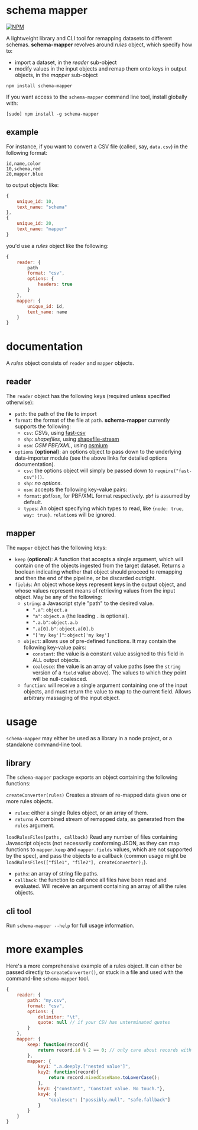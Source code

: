 # schema mapper

[![NPM](https://nodei.co/npm/schema-mapper.png)](https://nodei.co/npm/schema-mapper/)

A lightweight library and CLI tool for remapping datasets to different schemas. **schema-mapper** revolves around
*rules* object, which specify how to:

  * import a dataset, in the *reader* sub-object
  * modify values in the input objects and remap them onto keys in output objects, in the *mapper* sub-object

```
npm install schema-mapper
```

If you want access to the `schema-mapper` command line tool, install globally with:

```
[sudo] npm install -g schema-mapper
```

## example

For instance, if you want to convert a CSV file (called, say, `data.csv`) in the following format:

```
id,name,color
10,schema,red
20,mapper,blue
```

to output objects like:

```javascript
{
	unique_id: 10,
	text_name: "schema"
},
{
	unique_id: 20,
	text_name: "mapper"
}
```

you'd use a *rules* object like the following:

```javascript
{
	reader: {
		path
		format: "csv",
		options: {
			headers: true
		}
	},
	mapper: {
		unique_id: id,
		text_name: name
	}
}
```

# documentation
A *rules* object consists of `reader` and `mapper` objects.

## reader
The `reader` object has the following keys (required unless specified otherwise):

  * `path`: the path of the file to import
  * `format`: the format of the file at `path`. **schema-mapper** currently supports the following:
    * `csv`: *CSVs*, using [fast-csv](https://www.npmjs.org/package/fast-csv)
    * `shp`: *shapefiles*, using [shapefile-stream](https://www.npmjs.org/package/shapefile-stream)
    * `osm`: *OSM PBF/XML*, using [osmium](https://www.npmjs.org/package/osmium)
  * `options` (**optional**): an options object to pass down to the underlying data-importer module (see the above
    links for detailed options documentation).
    * `csv`: the options object will simply be passed down to `require("fast-csv")()`.
    * `shp`: *no options*.
    * `osm`: accepts the following key-value pairs:
     * `format`: `pbf`/`osm`, for PBF/XML format respectively. `pbf` is assumed by default.
     * `types`: An object specifying which types to read, like `{node: true, way: true}`. `relation`s will be ignored.


## mapper
The `mapper` object has the following keys:

  * `keep` (**optional**): A function that accepts a single argument, which will contain one of the objects ingested
    from the target dataset. Returns a boolean indicating whether that object should proceed to remapping and
    then the end of the pipeline, or be discarded outright.
  * `fields`: An object whose keys represent keys in the output object, and whose values represent means of retrieving
    values from the input object. May be any of the following:
      * `string`: a Javascript style "path" to the desired value.
        * `".a"`: `object.a`
        * `"a"`: `object.a` (the leading `.` is optional).
        * `".a.b"`: `object.a.b`
        * `".a[0].b"`: `object.a[0].b`
        * `"['my key']"`: `object['my key']`
      * `object`: allows use of pre-defined functions. It may contain the following key-value pairs:
        * `constant`: the value is a constant value assigned to this field in ALL output objects.
        * `coalesce`: the value is an array of value paths (see the `string` version of a `field` value above). The
          values to which they point will be null-coalesced.
      * `function`: will receive a single argument containing one of the input objects, and must return the value to
        map to the current field. Allows arbitrary massaging of the input object.

# usage
`schema-mapper` may either be used as a library in a node project, or a standalone command-line tool.

## library
The `schema-mapper` package exports an object containing the following functions:

`createConverter(rules)`
Creates a stream of re-mapped data given one or more rules objects.

  * `rules`: either a single Rules object, or an array of them.
  * `returns` A combined stream of remapped data, as generated from the `rules` argument.

`loadRulesFiles(paths, callback)`
Read any number of files containing Javascript objects (not necessarily conforming JSON, as they can map functions to
`mapper.keep` and `mapper.fields` values, which are not supported by the spec), and pass the objects to a callback
(common usage might be `loadRulesFiles(["file1", "file2"], createConverter);`).

  * `paths`: an array of string file paths.
  * `callback`: the function to call once all files have been read and evaluated. Will receive an argument containing
    an array of all the rules objects.

## cli tool
Run `schema-mapper --help` for full usage information.

# more examples
Here's a more comprehensive example of a rules object. It can either be passed directly to `createConverter()`, or
stuck in a file and used with the command-line `schema-mapper` tool.

```javascript
{
	reader: {
		path: "my.csv",
		format: "csv",
		options: {
			delimiter: "\t",
			quote: null // if your CSV has unterminated quotes
		}
	},
	mapper: {
		keep: function(record){
			return record.id % 2 == 0; // only care about records with even IDs
		},
		mapper: {
			key1: ".a.deeply.['nested value']",
			key2: function(record){
				return record.mixedCaseName.toLowerCase();
			},
			key3: {"constant", "Constant value. No touch."},
			key4: {
				"coalesce": ["possibly.null", "safe.fallback"]
			}
		}
	}
}
```
